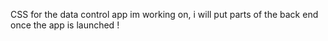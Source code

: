 CSS for the data control app im working on, i will put parts of the back end once the app is launched !
